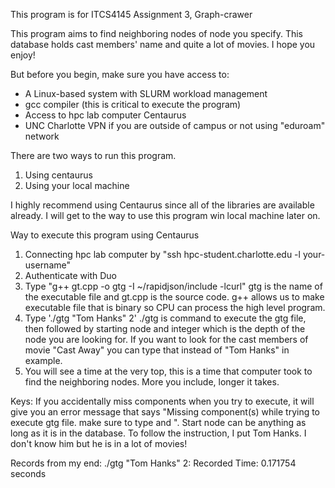 This program is for ITCS4145 Assignment 3, Graph-crawer

This  program  aims to find neighboring nodes of node you specify. This database holds cast members' name and quite a lot of movies. I hope you enjoy!

But before you begin, make sure you have access to:

- A Linux-based system with SLURM workload management
- gcc compiler (this is critical to execute the program)
- Access to hpc lab computer Centaurus
- UNC Charlotte VPN if you are outside of campus or not using "eduroam" network

There are two ways to run this program.
1. Using centaurus
2. Using your local machine

I highly recommend using Centaurus since all  of the libraries are available already. I will get to the way to  use this program win local machine later on.

Way to execute this program using Centaurus
1. Connecting hpc lab computer by "ssh hpc-student.charlotte.edu -l your-username"
2. Authenticate with Duo
3. Type "g++ gt.cpp -o gtg -I ~/rapidjson/include -lcurl" gtg is the name of the executable file and gt.cpp is the source code. g++ allows us to make executable file that is binary so CPU can process the high level program.
4. Type './gtg "Tom Hanks" 2' ./gtg is command to  execute the gtg file, then followed by starting node and integer which is the depth of the node you are looking for. If you want to look for the cast members of movie "Cast Away" you can type that instead  of "Tom Hanks" in example.
5. You will see a time at the very top, this is a time that computer  took to find the neighboring nodes. More you include, longer it takes.


Keys:
If you accidentally miss components when you try to execute, it will give you an error message that says "Missing component(s) while trying to execute gtg file. make sure to type <startNode> and <depth>". Start node can be anything as long as it is in the database. To follow the instruction, I put Tom Hanks. I don't know him but he is in a lot of movies!

Records from my end:
./gtg "Tom Hanks" 2: Recorded Time: 0.171754 seconds

